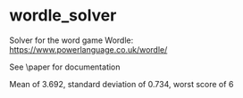 # wordle_solver

Solver for the word game Wordle: https://www.powerlanguage.co.uk/wordle/

See \paper for documentation

Mean of 3.692, standard deviation of 0.734, worst score of 6
